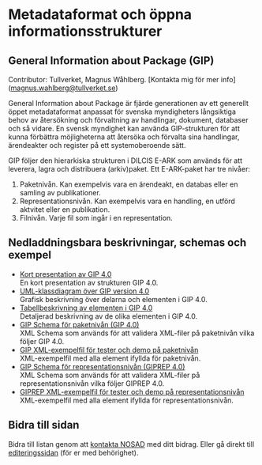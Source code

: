 # Metadataformat och öppna informationsstrukturer
## General Information about Package (GIP)

Contributor: Tullverket, Magnus Wåhlberg.  [Kontakta mig för mer info] (magnus.wahlberg@tullverket.se) 

General Information about Package är fjärde generationen av ett generellt öppet metadataformat anpassat för svenska myndigheters långsiktiga behov av återsökning och förvaltning av handlingar, dokument, databaser och så vidare. En svensk myndighet kan använda GIP-strukturen för att kunna förbättra möjligheterna att återsöka och förvalta sina handlingar, ärendeakter och register på ett systemoberoende sätt.

GIP följer den hierarkiska strukturen i DILCIS E-ARK som används för att leverera, lagra och distribuera (arkiv)paket. Ett E-ARK-paket har tre nivåer:
1. Paketnivån. Kan exempelvis vara en ärendeakt, en databas eller en samling av publikationer.
2. Representationsnivån. Kan exempelvis vara en handling, en utförd aktvitet eller en publikation.
3. Filnivån. Varje fil som ingår i en representation.

## Nedladdningsbara beskrivningar, schemas och exempel

* [Kort presentation av GIP 4.0](uploads/5cdcfa32612d12466dc0c6edb4b26a84/eArkiv_GIP_4.0_1.3_Publik.pdf)   
En kort presentation av strukturen GIP 4.0.
* [UML-klassdiagram över GIP version 4.0](uploads/725f33ae0bd1ad18d605be4dbaa175c2/eArkiv_Metamod_4.0_2021-09-16_Publik.pdf)  
Grafisk beskrivning över delarna och elementen i GIP 4.0.
* [Tabellbeskrivning av elementen i GIP 4.0](uploads/d9f0f2a55cc1e1ffac4ed4a4dcee8d3f/eArkiv_Metamod_details_4.0_2021-09-16_Publik.xlsx)  
Detaljerad beskrivning av de olika elementen i GIP 4.0.
* [GIP Schema för paketnivån (GIP 4.0)](uploads/15a720ab2c9e0dfd718ed3a93127e7d4/gip_4.0.xsd)  
XML Schema som används för att validera XML-filer på paketnivån vilka följer GIP 4.0. 
* [GIP XML-exempelfil för tester och demo på paketnivån](uploads/b6c5b8f4c375be661af3025ddbc5921a/gip_4.0_max_XSD-testing_A.xml)  
XML-exempelfil med alla element ifyllda för paketnivån.
* [GIP Schema för representationsnivån (GIPREP 4.0)](uploads/eef1c60dd0294122ed5c502e9d24659a/giprep_4.0.xsd)  
XML Schema som används för att validera XML-filer på representationsnivån vilka följer GIPREP 4.0. 
* [GIPREP XML-exempelfil för tester och demo på representationsnivån](uploads/c4f07ff2d71129a168b2752fe5bfc833/giprep_4.0_max_XSD_testing_A.xml)  
XML-exempelfil med alla element ifyllda för representationsnivån.

## Bidra till sidan
Bidra till listan genom att [kontakta NOSAD](mailto:maria.dalhage@digg.se) med ditt bidrag. Eller gå direkt till [editeringssidan](https://gitlab.com/open-data-knowledge-sharing/wiki/-/wikis/General-Information-about-Package) (för er med behörighet).